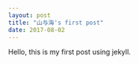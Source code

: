 ```yaml
---
layout: post
title: "山与海's first post"
date: 2017-08-02
---
```


Hello, this is my first post using jekyll.

